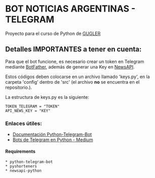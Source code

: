 # BOT NOTICIAS ARGENTINAS - TELEGRAM
Proyecto para el curso de Python de [GUGLER](https://www.gugler.com.ar)

## Detalles IMPORTANTES a tener en cuenta:

Para que el bot funcione, es necesario crear un token en Telegram mediante [BotFather](https://t.me/botfather), además de generar una Key en [NewsAPI](https://newsapi.org/). 

Estos códigos deben colocarse en un archivo llamado 'keys.py', en la carpeta 'config' dentro de 'src' (el archivo **no** se encuentra en el repositorio.).

La estructura de keys.py es la siguiente:

```
TOKEN_TELEGRAM = "TOKEN"
API_NEWS_KEY = "KEY"
```
### Enlaces útiles:
* [Documentación Python-Telegram-Bot](https://python-telegram-bot.readthedocs.io/en/stable/)
* [Bots de Telegram en Python - Medium](https://medium.com/@goyoregalado/bots-de-telegram-en-python-134b964fcdf7)

#### Requirements
    * python-telegram-bot
    * pyshorteners
    * newsapi-python
